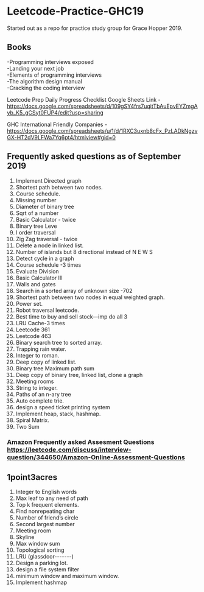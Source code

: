 # Leetcode-Practice-GHC19
Started out as a repo for practice study group for Grace Hopper 2019. 

## Books 
-Programming interviews exposed <br /> 
-Landing your next job <br /> 
-Elements of programming interviews <br /> 
-The algorithm design manual <br /> 
-Cracking the coding interview <br /> 

Leetcode Prep Daily Progress Checklist Google Sheets Link - 
https://docs.google.com/spreadsheets/d/109gSY4frs7uqitTbAuEpvEYZmgAyb_K5_gCSyt0FUP4/edit?usp=sharing

GHC International Friendly Companies - https://docs.google.com/spreadsheets/u/1/d/1RXC3uxnb8cFx_PzLADkNgzvGX-HT2dV9LFWa7Yq6pt4/htmlview#gid=0

## Frequently asked questions as of September 2019
1)	Implement Directed graph
2)	Shortest path between two nodes.
3)	Course schedule.
4)	Missing number 
5)	Diameter of binary tree
6)	Sqrt of a number
7)	Basic Calculator - twice
8)	Binary tree Leve
9)	l order traversal
10)	Zig Zag traversal - twice
11)	Delete a node in linked list.
12)	Number of islands but 8 directional instead of N E W S
13)	Detect cycle in a graph
14)	Course schedule -3 times
15)	Evaluate Division
16)	Basic Calculator III 
17)	Walls and gates
18)	Search in a sorted array of unknown size -702
19)	Shortest path between two nodes in equal weighted graph.
20)	Power set.
21)	Robot traversal leetcode.
22)	Best time to buy and sell stock—imp do all 3
23)	LRU Cache-3 times
24)	Leetcode 361
25)	Leetcode 463
26)	Binary search tree to sorted array.
27)	Trapping rain water.
28)	Integer to roman.
29)	Deep copy of linked list.
30)	Binary tree Maximum path sum
31)	Deep copy of binary tree, linked list, clone a graph
32)	Meeting rooms
33)	String to integer.
34)	Paths of an n-ary tree
35)	Auto complete trie.
36)	design a speed ticket printing system
37)	Implement heap, stack, hashmap.
38)	Spiral Matrix.
39)	Two Sum


### Amazon Frequently asked Assesment Questions 	https://leetcode.com/discuss/interview-question/344650/Amazon-Online-Assessment-Questions

## 1point3acres
1.	Integer to English words
2.	Max leaf to any need of path
3.	Top k frequent elements.
4.	Find nonrepeating char
5.	Number of friend’s circle
6.	Second largest number
7.	Meeting room
8.	Skyline
9.	Max window sum
10.	Topological sorting
11.	LRU (glassdoor-------)
12.	Design a parking lot.
13.	design a file system filter
14.	minimum window and maximum window.
15.	Implement hashmap



